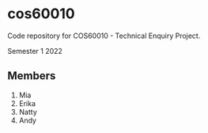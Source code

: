 # cos60010
Code repository for COS60010 - Technical Enquiry Project.

Semester 1 2022

## Members
1. Mia
2. Erika
3. Natty
4. Andy
